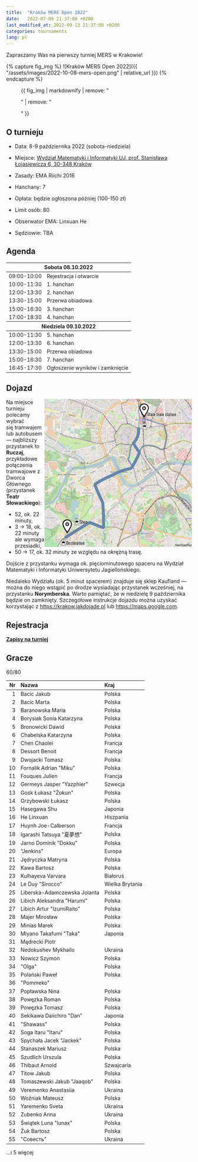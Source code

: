 ```yaml
---
title:  "Kraków MERS Open 2022"
date:   2022-07-09 21:37:00 +0200
last_modified_at: 2022-09-13 21:37:00 +0200
categories: tournaments
lang: pl
---
```


Zapraszamy Was na pierwszy turniej MERS w Krakowie!

{% capture fig_img %}
![Kraków MERS Open 2022]({{ "/assets/images/2022-10-08-mers-open.png" | relative_url }})
{% endcapture %}

<figure>
  {{ fig_img | markdownify | remove: "<p>" | remove: "</p>" }}
</figure>

## O turnieju

* Data: 8-9 października 2022 (sobota-niedziela)
* Miejsce: [Wydział Matematyki i Informatyki UJ, prof. Stanisława Łojasiewicza 6, 30-348 Kraków](https://goo.gl/maps/izBiryMK8gM9GpQd6)
* Zasady: EMA Riichi 2016
* Hanchany: 7
* Opłata: będzie ogłoszona później (100-150 zł)
* Limit osób: 80

* Obserwator EMA: Linxuan He
* Sędziowie: TBA

## Agenda

<center>
<table id="mers-2022-agenda">
<thead>
  <tr><th colspan="2">Sobota 08.10.2022</th></tr>
</thead>
<tbody>
  <tr>
    <td>09:00-10:00</td>
    <td>Rejestracja i otwarcie</td>
  </tr>
  <tr>
    <td>10:00-11:30</td>
    <td>1. hanchan</td>
  </tr>
  <tr>
    <td>12:00-13:30</td>
    <td>2. hanchan</td>
  </tr>
  <tr>
    <td>13:30-15:00</td>
    <td>Przerwa obiadowa</td>
  </tr>
  <tr>
    <td>15:00-16:30</td>
    <td>3. hanchan</td>
  </tr>
  <tr>
    <td>17:00-18:30</td>
    <td>4. hanchan</td>
  </tr>
</tbody>
<thead>
  <tr><th colspan="2">Niedziela 09.10.2022</th></tr>
</thead>
<tbody>
  <tr>
    <td>10:00-11:30</td>
    <td>5. hanchan</td>
  </tr>
  <tr>
    <td>12:00-13:30</td>
    <td>6. hanchan</td>
  </tr>
  <tr>
    <td>13:30-15:00</td>
    <td>Przerwa obiadowa</td>
  </tr>
  <tr>
    <td>15:00-16:30</td>
    <td>7. hanchan</td>
  </tr>
  <tr>
    <td>16:45-17:30</td>
    <td>Ogłoszenie wyników i zamknięcie</td>
  </tr>
</tbody>
</table>
</center>

## Dojazd

<a href="/assets/images/mers-2022-map.png">
  <img style="float: right; width: 400px; max-width: 100%;" src="/assets/images/mers-2022-map.png" alt="Mapa dojazdu" />
</a>

Na miejsce turnieju polecamy wybrać się tramwajem lub autobusem &mdash;
najbliższy przystanek to **Ruczaj**, przykładowe
połączenia tramwajowe z Dworca Głównego (przystanek **Teatr Słowackiego**):
* 52, ok. 22 minuty,
* 3 &#8594; 18, ok. 22 minuty ale wymaga przesiadki,
* 50 &#8594; 17, ok. 32 minuty ze względu na okrężną trasę.

Dojście z przystanku wymaga ok. pięciominutowego spaceru na Wydział Matematyki i
Informatyki Uniwersytetu Jagiellońskiego.

Niedaleko Wydziału (ok. 5 minut spacerem) znajduje się sklep Kaufland &mdash;
można do niego wstąpić po drodze wysiadając przystanek wcześniej, na przystanku
**Norymberska**.
Warto pamiętać, że w niedzielę 9 października będzie on zamknięty.
Szczegółowe instrukcje dojazdu można uzyskać korzystając z
<https://krakow.jakdojade.pl> lub <https://maps.google.com>.

## Rejestracja

**[Zapisy na turniej](https://forms.gle/n25tH2yqy7i7nW7DA)**

## Gracze

<div class="progress" style="margin-bottom: 0.5em">
	<div
		class="progress-bar progress-bar-striped"
		role="progressbar"
		style="width: calc(100%*60/80);"
		aria-valuenow="60"
		aria-valuemin="0"
		aria-valuemax="80">
		60/80
	</div>
</div>

<center id="biggus-tablus" markdown="block">

| Nr | Nazwa                        | Kraj            |
|---:|:-----------------------------|:----------------|
|  1 | Bacic Jakub                  | Polska          |
|  2 | Bacic Marta                  | Polska          |
|  3 | Baranowska Maria             | Polska          |
|  4 | Borysiak Sonia Katarzyna     | Polska          |
|  5 | Bronowicki Dawid             | Polska          |
|  6 | Chabelska Katarzyna          | Polska          |
|  7 | Chen Chaolei                 | Francja         |
|  8 | Dessort Benoit               | Francja         |
|  9 | Dwojacki Tomasz              | Polska          |
| 10 | Fornalik Adrian "Miku"       | Polska          |
| 11 | Fouques Julien               | Francja         |
| 12 | Germeys Jasper "Yazphier"    | Szwecja         |
| 13 | Gosk Łukasz "Żokun"          | Polska          |
| 14 | Grzybowski Łukasz            | Polska          |
| 15 | Hasegawa Shu                 | Japonia         |
| 16 | He Linxuan                   | Hiszpania       |
| 17 | Huynh Joe-Calberson          | Francja         |
| 18 | Igarashi Tatsuya "夏夢想"    | Polska          |
| 19 | Jarno Dominik "Dokku"        | Polska          |
| 20 | "Jenkins"                    | Europa          |
| 21 | Jędryczka Matryna            | Polska          |
| 22 | Kawa Bartosz                 | Polska          |
| 23 | Kulhayeva Varvara            | Białoruś        |
| 24 | Le Duy "Sirocco"             | Wielka Brytania |
| 25 | Liberska-Adamczewska Jolanta | Polska          |
| 26 | Libich Aleksandra "Harumi"   | Polska          |
| 27 | Libich Artur "IzumiRaito"    | Polska          |
| 28 | Majer Mirosław               | Polska          |
| 29 | Minias Marek                 | Polska          |
| 30 | Miyano Takafumi "Taka"       | Japonia         |
| 31 | Mądrecki Piotr               |                 |
| 32 | Nedokushev Mykhailo          | Ukraina         |
| 33 | Nowicz Szymon                | Polska          |
| 34 | "Olga"                       | Polska          |
| 35 | Polański Paweł               | Polska          |
| 36 | "Pommeko"                    |                 |
| 37 | Popławska Nina               | Polska          |
| 38 | Powęzka Roman                | Polska          |
| 39 | Powęzka Tomasz               | Polska          |
| 40 | Sekikawa Daiichiro "Dan"     | Japonia         |
| 41 | "Shawass"                    | Polska          |
| 42 | Soga Itaru "Itaru"           | Polska          |
| 43 | Spychała Jacek "Jackek"      | Polska          |
| 44 | Stanaszek Mariusz            | Polska          |
| 45 | Szudlich Urszula             | Polska          |
| 46 | Thibaut Arnold               | Szwajcaria      |
| 47 | Titow Jakub                  | Polska          |
| 48 | Tomaszewski Jakub "Jaaqob"   | Polska          |
| 49 | Veremenko Anastasiia         | Ukraina         |
| 50 | Woźniak Mateusz              | Polska          |
| 51 | Yaremenko Sveta              | Ukraina         |
| 52 | Zubenko Anna                 | Ukraina         |
| 53 | Świątek Luna "lunax"         | Polska          |
| 54 | Żuk Bartosz                  | Polska          |
| 55 | "Совесть"                    | Ukraina         |

</center>

...i 5 więcej
